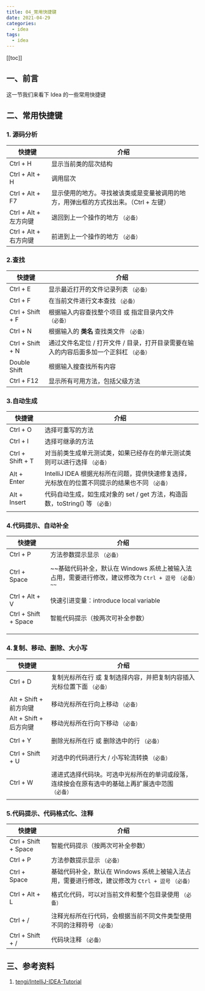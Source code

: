 ```yaml
---
title: 04_常用快捷键
date: 2021-04-29
categories:
  - idea
tags:
  - idea
---
```


[[toc]]

## 一、前言

这一节我们来看下 Idea 的一些常用快捷键

## 二、常用快捷键

### 1. 源码分析

| 快捷键                | 介绍                                                                                  |
| --------------------- | ------------------------------------------------------------------------------------- |
| Ctrl + H              | 显示当前类的层次结构                                                                  |
| Ctrl + Alt + H        | 调用层次                                                                              |
| Ctrl + Alt + F7       | 显示使用的地方。寻找被该类或是变量被调用的地方，用弹出框的方式找出来。（Ctrl + 左键） |
| Ctrl + Alt + 左方向键 | 退回到上一个操作的地方 `（必备）`                                                     |
| Ctrl + Alt + 右方向键 | 前进到上一个操作的地方 `（必备）`                                                     |

### 2.查找

| 快捷键           | 介绍                                                                                    |
| ---------------- | --------------------------------------------------------------------------------------- |
| Ctrl + E         | 显示最近打开的文件记录列表 `（必备）`                                                   |
| Ctrl + F         | 在当前文件进行文本查找 `（必备）`                                                       |
| Ctrl + Shift + F | 根据输入内容查找整个项目 或 指定目录内文件 `（必备）`                                   |
| Ctrl + N         | 根据输入的 **类名** 查找类文件 `（必备）`                                               |
| Ctrl + Shift + N | 通过文件名定位 / 打开文件 / 目录，打开目录需要在输入的内容后面多加一个正斜杠 `（必备）` |
| Double Shift     | 根据输入搜查找所有内容                                                                  |
| Ctrl + F12       | 显示所有可用方法，包括父级方法                                                          |

### 3.自动生成

| 快捷键           | 介绍                                                                                            |
| ---------------- | ----------------------------------------------------------------------------------------------- |
| Ctrl + O         | 选择可重写的方法                                                                                |
| Ctrl + I         | 选择可继承的方法                                                                                |
| Ctrl + Shift + T | 对当前类生成单元测试类，如果已经存在的单元测试类则可以进行选择 `（必备）`                       |
| Alt + Enter      | IntelliJ IDEA 根据光标所在问题，提供快速修复选择，光标放在的位置不同提示的结果也不同 `（必备）` |
| Alt + Insert     | 代码自动生成，如生成对象的 set / get 方法，构造函数，toString() 等 `（必备）`                   |
|                  |                                                                                                 |

### 4.代码提示、自动补全

| 快捷键               | 介绍                                                                                                   |
| -------------------- | ------------------------------------------------------------------------------------------------------ |
| Ctrl + P             | 方法参数提示显示 `（必备）`                                                                            |
|                      |                                                                                                        |
| Ctrl + Space         | ~~基础代码补全，默认在 Windows 系统上被输入法占用，需要进行修改，建议修改为 `Ctrl + 逗号` `（必备）~~` |
|                      |                                                                                                        |
| Ctrl + Alt + V       | 快速引进变量：introduce local variable                                                                 |
| Ctrl + Shift + Space | 智能代码提示（按两次可补全参数）                                                                       |
|                      |                                                                                                        |
|                      |                                                                                                        |
|                      |                                                                                                        |

### 4.复制、移动、删除、大小写

| 快捷键                 | 介绍                                                                                              |
| ---------------------- | ------------------------------------------------------------------------------------------------- |
| Ctrl + D               | 复制光标所在行 或 复制选择内容，并把复制内容插入光标位置下面 `（必备）`                           |
|                        |                                                                                                   |
| Alt + Shift + 前方向键 | 移动光标所在行向上移动 `（必备）`                                                                 |
| Alt + Shift + 后方向键 | 移动光标所在行向下移动 `（必备）`                                                                 |
|                        |                                                                                                   |
| Ctrl + Y               | 删除光标所在行 或 删除选中的行 `（必备）`                                                         |
|                        |                                                                                                   |
| Ctrl + Shift + U       | 对选中的代码进行大 / 小写轮流转换 `（必备）`                                                      |
|                        |                                                                                                   |
| Ctrl + W               | 递进式选择代码块。可选中光标所在的单词或段落，连续按会在原有选中的基础上再扩展选中范围 `（必备）` |
|                        |                                                                                                   |

### 5.代码提示、代码格式化、注释

| 快捷键               | 介绍                                                                                               |
| -------------------- | -------------------------------------------------------------------------------------------------- |
| Ctrl + Shift + Space | 智能代码提示（按两次可补全参数）                                                                   |
| Ctrl + P             | 方法参数提示显示 `（必备）`                                                                        |
| Ctrl + Space         | 基础代码补全，默认在 Windows 系统上被输入法占用，需要进行修改，建议修改为 `Ctrl + 逗号` `（必备）` |
|                      |                                                                                                    |
| Ctrl + Alt + L       | 格式化代码，可以对当前文件和整个包目录使用 `（必备）`                                              |
|                      |                                                                                                    |
| Ctrl + /             | 注释光标所在行代码，会根据当前不同文件类型使用不同的注释符号 `（必备）`                            |
| Ctrl + Shift + /     | 代码块注释 `（必备）`                                                                              |

## 三、参考资料

1. [tengj/IntelliJ-IDEA-Tutorial](https://github.com/tengj/IntelliJ-IDEA-Tutorial)
